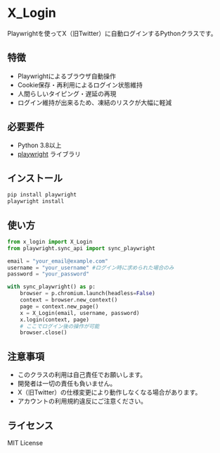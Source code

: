 # X_Login

Playwrightを使ってX（旧Twitter）に自動ログインするPythonクラスです。

## 特徴
- Playwrightによるブラウザ自動操作
- Cookie保存・再利用によるログイン状態維持
- 人間らしいタイピング・遅延の再現
- ログイン維持が出来るため、凍結のリスクが大幅に軽減

## 必要要件
- Python 3.8以上
- [playwright](https://playwright.dev/python/) ライブラリ

## インストール
```bash
pip install playwright
playwright install
```

## 使い方
```python
from x_login import X_Login
from playwright.sync_api import sync_playwright

email = "your_email@example.com"
username = "your_username" #ログイン時に求められた場合のみ
password = "your_password"

with sync_playwright() as p:
    browser = p.chromium.launch(headless=False)
    context = browser.new_context()
    page = context.new_page()
    x = X_Login(email, username, password)
    x.login(context, page)
    # ここでログイン後の操作が可能
    browser.close()
```

## 注意事項
- このクラスの利用は自己責任でお願いします。
- 開発者は一切の責任も負いません。
- X（旧Twitter）の仕様変更により動作しなくなる場合があります。
- アカウントの利用規約違反にご注意ください。

## ライセンス
MIT License
